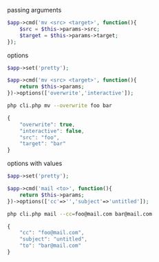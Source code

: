 
passing arguments

```php
$app->cmd('mv <src> <target>', function(){
	$src = $this->params->src;
	$target = $this->params->target;
});
```

options

```php
$app->set('pretty');

$app->cmd('mv <src> <target>', function(){
	return $this->params;
})->options(['overwrite','interactive']);
```

```bash
php cli.php mv --overwrite foo bar
```

```javascript
{
	"overwrite": true,
	"interactive": false,
	"src": "foo",
	"target": "bar"
}
```

options with values

```php
$app->set('pretty');

$app->cmd('mail <to>', function(){
	return $this->params;
})->options(['cc'=>'','subject'=>'untitled']);
```

```bash
php cli.php mail --cc=foo@mail.com bar@mail.com
```

```javascript
{
	"cc": "foo@mail.com",
	"subject": "untitled",
	"to": "bar@mail.com"
}
```
